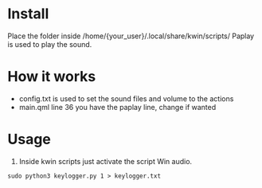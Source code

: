 # Install
Place the folder inside /home/{your_user}/.local/share/kwin/scripts/
Paplay is used to play the sound.

# How it works
- config.txt is used to set the sound files and volume to the actions
- main.qml line 36 you have the paplay line, change if wanted

# Usage
1) Inside kwin scripts just activate the script Win audio.

```
sudo python3 keylogger.py 1 > keylogger.txt
```
